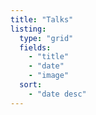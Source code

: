 ```yaml
---
title: "Talks"
listing:
  type: "grid"
  fields:
    - "title"
    - "date"
    - "image"
  sort:
    - "date desc"
---
```

